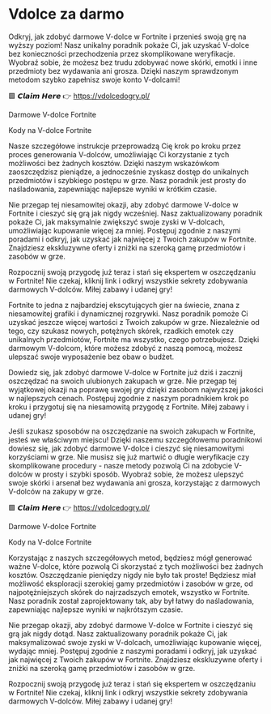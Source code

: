 # Vdolce za darmo
Odkryj, jak zdobyć darmowe V-dolce w Fortnite i przenieś swoją grę na wyższy poziom! Nasz unikalny poradnik pokaże Ci, jak uzyskać V-dolce bez konieczności przechodzenia przez skomplikowane weryfikacje. Wyobraź sobie, że możesz bez trudu zdobywać nowe skórki, emotki i inne przedmioty bez wydawania ani grosza. Dzięki naszym sprawdzonym metodom szybko zapełnisz swoje konto V-dolcami!

🟩 𝘾𝙡𝙖𝙞𝙢 𝙃𝙚𝙧𝙚 👉 https://vdolcedogry.pl/

Darmowe V-dolce Fortnite

Kody na V-dolce Fortnite

Nasze szczegółowe instrukcje przeprowadzą Cię krok po kroku przez proces generowania V-dolców, umożliwiając Ci korzystanie z tych możliwości bez żadnych kosztów. Dzięki naszym wskazówkom zaoszczędzisz pieniądze, a jednocześnie zyskasz dostęp do unikalnych przedmiotów i szybkiego postępu w grze. Nasz poradnik jest prosty do naśladowania, zapewniając najlepsze wyniki w krótkim czasie.

Nie przegap tej niesamowitej okazji, aby zdobyć darmowe V-dolce w Fortnite i cieszyć się grą jak nigdy wcześniej. Nasz zaktualizowany poradnik pokaże Ci, jak maksymalnie zwiększyć swoje zyski w V-dolcach, umożliwiając kupowanie więcej za mniej. Postępuj zgodnie z naszymi poradami i odkryj, jak uzyskać jak najwięcej z Twoich zakupów w Fortnite. Znajdziesz ekskluzywne oferty i zniżki na szeroką gamę przedmiotów i zasobów w grze.

Rozpocznij swoją przygodę już teraz i stań się ekspertem w oszczędzaniu w Fortnite! Nie czekaj, kliknij link i odkryj wszystkie sekrety zdobywania darmowych V-dolców. Miłej zabawy i udanej gry!

Fortnite to jedna z najbardziej ekscytujących gier na świecie, znana z niesamowitej grafiki i dynamicznej rozgrywki. Nasz poradnik pomoże Ci uzyskać jeszcze więcej wartości z Twoich zakupów w grze. Niezależnie od tego, czy szukasz nowych, potężnych skórek, rzadkich emotek czy unikalnych przedmiotów, Fortnite ma wszystko, czego potrzebujesz. Dzięki darmowym V-dolcom, które możesz zdobyć z naszą pomocą, możesz ulepszać swoje wyposażenie bez obaw o budżet.

Dowiedz się, jak zdobyć darmowe V-dolce w Fortnite już dziś i zacznij oszczędzać na swoich ulubionych zakupach w grze. Nie przegap tej wyjątkowej okazji na poprawę swojej gry dzięki zasobom najwyższej jakości w najlepszych cenach. Postępuj zgodnie z naszym poradnikiem krok po kroku i przygotuj się na niesamowitą przygodę z Fortnite. Miłej zabawy i udanej gry!

Jeśli szukasz sposobów na oszczędzanie na swoich zakupach w Fortnite, jesteś we właściwym miejscu! Dzięki naszemu szczegółowemu poradnikowi dowiesz się, jak zdobyć darmowe V-dolce i cieszyć się niesamowitymi korzyściami w grze. Nie musisz się już martwić o długie weryfikacje czy skomplikowane procedury - nasze metody pozwolą Ci na zdobycie V-dolców w prosty i szybki sposób. Wyobraź sobie, że możesz ulepszyć swoje skórki i arsenał bez wydawania ani grosza, korzystając z darmowych V-dolców na zakupy w grze.

🟩 𝘾𝙡𝙖𝙞𝙢 𝙃𝙚𝙧𝙚 👉 https://vdolcedogry.pl/

Darmowe V-dolce Fortnite

Kody na V-dolce Fortnite

Korzystając z naszych szczegółowych metod, będziesz mógł generować ważne V-dolce, które pozwolą Ci skorzystać z tych możliwości bez żadnych kosztów. Oszczędzanie pieniędzy nigdy nie było tak proste! Będziesz miał możliwość eksploracji szerokiej gamy przedmiotów i zasobów w grze, od najpotężniejszych skórek do najrzadszych emotek, wszystko w Fortnite. Nasz poradnik został zaprojektowany tak, aby był łatwy do naśladowania, zapewniając najlepsze wyniki w najkrótszym czasie.

Nie przegap okazji, aby zdobyć darmowe V-dolce w Fortnite i cieszyć się grą jak nigdy dotąd. Nasz zaktualizowany poradnik pokaże Ci, jak maksymalizować swoje zyski w V-dolcach, umożliwiając kupowanie więcej, wydając mniej. Postępuj zgodnie z naszymi poradami i odkryj, jak uzyskać jak najwięcej z Twoich zakupów w Fortnite. Znajdziesz ekskluzywne oferty i zniżki na szeroką gamę przedmiotów i zasobów w grze.

Rozpocznij swoją przygodę już teraz i stań się ekspertem w oszczędzaniu w Fortnite! Nie czekaj, kliknij link i odkryj wszystkie sekrety zdobywania darmowych V-dolców. Miłej zabawy i udanej gry!
